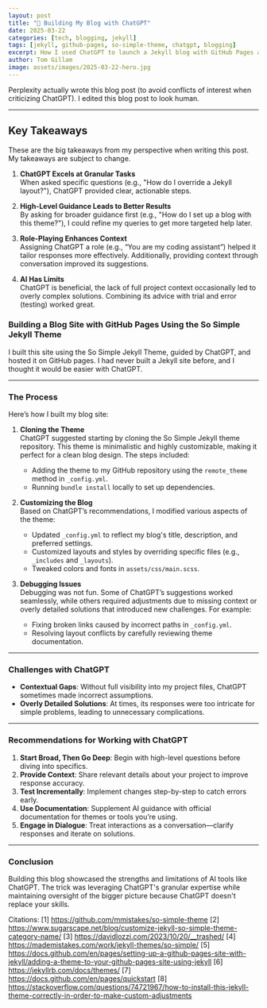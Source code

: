 ```yaml
---
layout: post
title: "🚀 Building My Blog with ChatGPT"
date: 2025-03-22
categories: [tech, blogging, jekyll]
tags: [jekyll, github-pages, so-simple-theme, chatgpt, blogging]
excerpt: How I used ChatGPT to launch a Jekyll blog with GitHub Pages and the So Simple theme.
author: Tom Gillam
image: assets/images/2025-03-22-hero.jpg
---
```

Perplexity actually wrote this blog post (to avoid conflicts of interest when criticizing ChatGPT). I edited this blog post to look human.

---
## Key Takeaways
These are the big takeaways from my perspective when writing this post. My takeaways are subject to change.

1. **ChatGPT Excels at Granular Tasks**  
   When asked specific questions (e.g., "How do I override a Jekyll layout?"), ChatGPT provided clear, actionable steps.

2. **High-Level Guidance Leads to Better Results**  
   By asking for broader guidance first (e.g., "How do I set up a blog with this theme?"), I could refine my queries to get more targeted help later.

3. **Role-Playing Enhances Context**  
   Assigning ChatGPT a role (e.g., “You are my coding assistant”) helped it tailor responses more effectively. Additionally, providing context through conversation improved its suggestions.

4. **AI Has Limits**  
   ChatGPT is beneficial, the lack of full project context occasionally led to overly complex solutions. Combining its advice with trial and error (testing) worked great.


### Building a Blog Site with GitHub Pages Using the So Simple Jekyll Theme

I built this site using the So Simple Jekyll Theme, guided by ChatGPT, and hosted it on GitHub pages. I had never built a Jekyll site before, and I thought it would be easier with ChatGPT.

---

### The Process

Here’s how I built my blog site:

1. **Cloning the Theme**  
   ChatGPT suggested starting by cloning the So Simple Jekyll theme repository. This theme is minimalistic and highly customizable, making it perfect for a clean blog design. The steps included:
   - Adding the theme to my GitHub repository using the `remote_theme` method in `_config.yml`.
   - Running `bundle install` locally to set up dependencies.

2. **Customizing the Blog**  
   Based on ChatGPT’s recommendations, I modified various aspects of the theme:
   - Updated `_config.yml` to reflect my blog's title, description, and preferred settings.
   - Customized layouts and styles by overriding specific files (e.g., `_includes` and `_layouts`).
   - Tweaked colors and fonts in `assets/css/main.scss`.

3. **Debugging Issues**  
   Debugging was not fun. Some of ChatGPT’s suggestions worked seamlessly, while others required adjustments due to missing context or overly detailed solutions that introduced new challenges. For example:
   - Fixing broken links caused by incorrect paths in `_config.yml`.
   - Resolving layout conflicts by carefully reviewing theme documentation.

---

### Challenges with ChatGPT

- **Contextual Gaps**: Without full visibility into my project files, ChatGPT sometimes made incorrect assumptions.
- **Overly Detailed Solutions**: At times, its responses were too intricate for simple problems, leading to unnecessary complications.

---

### Recommendations for Working with ChatGPT

1. **Start Broad, Then Go Deep**: Begin with high-level questions before diving into specifics.
2. **Provide Context**: Share relevant details about your project to improve response accuracy.
3. **Test Incrementally**: Implement changes step-by-step to catch errors early.
4. **Use Documentation**: Supplement AI guidance with official documentation for themes or tools you’re using.
5. **Engage in Dialogue**: Treat interactions as a conversation—clarify responses and iterate on solutions.

---

### Conclusion

Building this blog showcased the strengths and limitations of AI tools like ChatGPT. The trick was leveraging ChatGPT's granular expertise while maintaining oversight of the bigger picture because ChatGPT doesn't replace your skills.

Citations:
[1] https://github.com/mmistakes/so-simple-theme
[2] https://www.sugarscape.net/blog/customize-jekyll-so-simple-theme-category-name/
[3] https://davidlozzi.com/2023/10/20/__trashed/
[4] https://mademistakes.com/work/jekyll-themes/so-simple/
[5] https://docs.github.com/en/pages/setting-up-a-github-pages-site-with-jekyll/adding-a-theme-to-your-github-pages-site-using-jekyll
[6] https://jekyllrb.com/docs/themes/
[7] https://docs.github.com/en/pages/quickstart
[8] https://stackoverflow.com/questions/74721967/how-to-install-this-jekyll-theme-correctly-in-order-to-make-custom-adjustments
